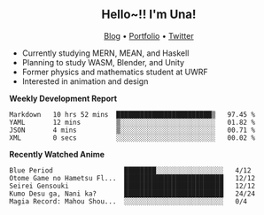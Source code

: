 <h2 align="center">
  Hello~!! I'm Una!
</h2>

<p align="center">
  <a href="https://anarchy.website/">Blog</a> &bull;
  <a href="https://una-ada.github.io/">Portfolio</a> &bull;
  <a href="https://twitter.com/unaxiii">Twitter</a>
</p>

- Currently studying MERN, MEAN, and Haskell
- Planning to study WASM, Blender, and Unity
- Former physics and mathematics student at UWRF
- Interested in animation and design

**Weekly Development Report**

<!--START_SECTION:waka-->

```text
Markdown   10 hrs 52 mins  ████████████████████████▒   97.45 %
YAML       12 mins         ▒░░░░░░░░░░░░░░░░░░░░░░░░   01.82 %
JSON       4 mins          ▒░░░░░░░░░░░░░░░░░░░░░░░░   00.71 %
XML        0 secs          ░░░░░░░░░░░░░░░░░░░░░░░░░   00.02 %
```

<!--END_SECTION:waka-->

**Recently Watched Anime**

<!-- RECENT-ANIME:START -->

    Blue Period                  ████████░░░░░░░░░░░░░░░░░   4/12
    Otome Game no Hametsu Fl...  █████████████████████████   12/12
    Seirei Gensouki              █████████████████████████   12/12
    Kumo Desu ga, Nani ka?       █████████████████████████   24/24
    Magia Record: Mahou Shou...  ░░░░░░░░░░░░░░░░░░░░░░░░░   0/4
<!-- RECENT-ANIME:END -->
